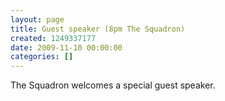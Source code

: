 ```yaml
---
layout: page
title: Guest speaker (8pm The Squadron)
created: 1249337177
date: 2009-11-10 00:00:00
categories: []
---
```

The Squadron welcomes a special guest speaker.
